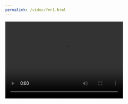 ```yaml
---
permalink: /video/fmn1.html
---
```




<video width="375" height="245" controls>
  <source src="/video/watch/fmn/@qoq.mp4" type="video/mp4">
</video>
